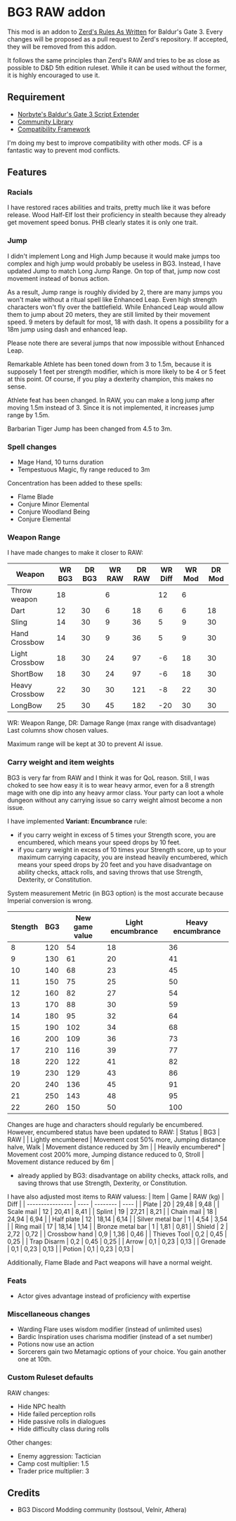 # BG3 RAW addon

This mod is an addon to [Zerd's Rules As Written](https://github.com/ZerdBG3/RAW) for Baldur's Gate 3.
Every changes will be proposed as a pull request to Zerd's repository. If accepted, they will be removed from this addon.

It follows the same principles than Zerd's RAW and tries to be as close as possible to D&D 5th edition ruleset.
While it can be used without the former, it is highly encouraged to use it.

## Requirement

- [Norbyte's Baldur's Gate 3 Script Extender](https://www.nexusmods.com/baldursgate3/mods/2172)
- [Community Library](https://www.nexusmods.com/baldursgate3/mods/1333)
- [Compatibility Framework](https://www.nexusmods.com/baldursgate3/mods/1933)

I'm doing my best to improve compatibility with other mods. CF is a fantastic way to prevent mod conflicts.

## Features

### Racials

I have restored races abilities and traits, pretty much like it was before release.
Wood Half-Elf lost their proficiency in stealth because they already get movement speed bonus. PHB clearly states it is only one trait.

### Jump

I didn't implement Long and High Jump because it would make jumps too complex and high jump would probably be useless in BG3.
Instead, I have updated Jump to match Long Jump Range. On top of that, jump now cost movement instead of bonus action. 

As a result, Jump range is roughly divided by 2, there are many jumps you won't make without a ritual spell like Enhanced Leap.
Even high strength characters won't fly over the battlefield. While Enhanced Leap would allow them to jump about 20 meters, they are still limited by their movement speed. 9 meters by default for most, 18 with dash. It opens a possibility for a 18m jump using dash and enhanced leap.

Please note there are several jumps that now impossible without Enhanced Leap.

Remarkable Athlete has been toned down from 3 to 1.5m, because it is supposely 1 feet per strength modifier, which is more likely to be 4 or 5 feet at this point. Of course, if you play a dexterity champion, this makes no sense.

Athlete feat has been changed. In RAW, you can make a long jump after moving 1.5m instead of 3. Since it is not implemented, it increases jump range by 1.5m.

Barbarian Tiger Jump has been changed from 4.5 to 3m.

### Spell changes

- Mage Hand, 10 turns duration
- Tempestuous Magic, fly range reduced to 3m

Concentration has been added to these spells:
- Flame Blade
- Conjure Minor Elemental
- Conjure Woodland Being
- Conjure Elemental

### Weapon Range

I have made changes to make it closer to RAW:

| Weapon         | WR BG3 | DR BG3 | WR RAW | DR RAW | WR Diff | WR Mod | DR Mod |
| -------------- | ------ | ------ | ------ | ------ | ------- | ------ | ------ |
| Throw weapon   | 18     |        | 6      |        |  12     | 6      |        |
| Dart           | 12     | 30     | 6      | 18     |   6     | 6      | 18     |
| Sling          | 14     | 30     | 9      | 36     |   5     | 9      | 30     |
| Hand Crossbow  | 14     | 30     | 9      | 36     |   5     | 9      | 30     |
| Light Crossbow | 18     | 30     | 24     | 97     |  -6     | 18     | 30     |
| ShortBow       | 18     | 30     | 24     | 97     |  -6     | 18     | 30     |
| Heavy Crossbow | 22     | 30     | 30     | 121    |  -8     | 22     | 30     |
| LongBow        | 25     | 30     | 45     | 182    | -20     | 30     | 30     |

WR: Weapon Range, DR: Damage Range (max range with disadvantage)
Last columns show chosen values.

Maximum range will be kept at 30 to prevent AI issue.

### Carry weight and item weights

BG3 is very far from RAW and I think it was for QoL reason. Still, I was choked to see how easy it is to wear heavy armor, even for a 8 strength mage with one dip into any heavy armor class.
Your party can loot a whole dungeon without any carrying issue so carry weight almost become a non issue.

I have implemented **Variant: Encumbrance** rule:
- if you carry weight in excess of 5 times your Strength score, you are encumbered, which means your speed drops by 10 feet.
- if you carry weight in excess of 10 times your Strength score, up to your maximum carrying capacity, you are instead heavily encumbered, which means your speed drops by 20 feet and you have disadvantage on ability checks, attack rolls, and saving throws that use Strength, Dexterity, or Constitution.

System measurement Metric (in BG3 option) is the most accurate because Imperial conversion is wrong.

| Stength | BG3 | New game value      | Light encumbrance      | Heavy encumbrance      |
| ------- | --- | ------------------- | ---------------------- | ---------------------- |
| 8       | 120 | 54                  | 18                     | 36                     |
| 9       | 130 | 61                  | 20                     | 41                     |
| 10      | 140 | 68                  | 23                     | 45                     |
| 11      | 150 | 75                  | 25                     | 50                     |
| 12      | 160 | 82                  | 27                     | 54                     |
| 13      | 170 | 88                  | 30                     | 59                     |
| 14      | 180 | 95                  | 32                     | 64                     |
| 15      | 190 | 102                 | 34                     | 68                     |
| 16      | 200 | 109                 | 36                     | 73                     |
| 17      | 210 | 116                 | 39                     | 77                     |
| 18      | 220 | 122                 | 41                     | 82                     |
| 19      | 230 | 129                 | 43                     | 86                     |
| 20      | 240 | 136                 | 45                     | 91                     |
| 21      | 250 | 143                 | 48                     | 95                     |
| 22      | 260 | 150                 | 50                     | 100                    |

Changes are huge and characters should regularly be encumbered. However, encumbered status have been updated to RAW:
| Status | BG3 | RAW |
| Lightly encumbered | Movement cost 50% more, Jumping distance halve, Walk | Movement distance reduced by 3m |
| Heavily encumbered* | Movement cost 200% more, Jumping distance reduced to 0, Stroll | Movement distance reduced by 6m |

* already applied by BG3: disadvantage on ability checks, attack rolls, and saving throws that use Strength, Dexterity, or Constitution.

I have also adjusted most items to RAW valuess:
| Item             | Game | RAW (kg) | Diff |
| ---------------- | ---- | -------- | ---- |
| Plate            | 20   | 29,48    | 9,48 |
| Scale mail       | 12   | 20,41    | 8,41 |
| Splint           | 19   | 27,21    | 8,21 |
| Chain mail       | 18   | 24,94    | 6,94 |
| Half plate       | 12   | 18,14    | 6,14 |
| Silver metal bar | 1    | 4,54     | 3,54 |
| Ring mail        | 17   | 18,14    | 1,14 |
| Bronze metal bar | 1    | 1,81     | 0,81 |
| Shield           | 2    | 2,72     | 0,72 |
| Crossbow hand    | 0,9  | 1,36     | 0,46 |
| Thieves Tool     | 0,2  | 0,45     | 0,25 |
| Trap Disarm      | 0,2  | 0,45     | 0,25 |
| Arrow            | 0,1  | 0,23     | 0,13 |
| Grenade          | 0,1  | 0,23     | 0,13 |
| Potion           | 0,1  | 0,23     | 0,13 |

Additionally, Flame Blade and Pact weapons will have a normal weight.

### Feats

- Actor gives advantage instead of proficiency with expertise

### Miscellaneous changes

- Warding Flare uses wisdom modifier (instead of unlimited uses)
- Bardic Inspiration uses charisma modifier (instead of a set number)
- Potions now use an action
- Sorcerers gain two Metamagic options of your choice. You gain another one at 10th.

### Custom Ruleset defaults

RAW changes:
- Hide NPC health
- Hide failed perception rolls
- Hide passive rolls in dialogues
- Hide difficulty class during rolls

Other changes:
- Enemy aggression: Tactician
- Camp cost multiplier: 1.5
- Trader price multiplier: 3

## Credits

- BG3 Discord Modding community (lostsoul, Velnir, Athera)